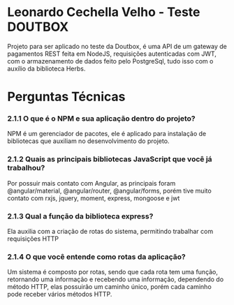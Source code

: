 # Leonardo Cechella Velho - Teste DOUTBOX

Projeto para ser aplicado no teste da Doutbox, é uma API de um gateway de pagamentos REST feita em NodeJS, requisições autenticadas com JWT, com o armazenamento de dados feito pelo PostgreSql, tudo isso com o auxílio da biblioteca Herbs.

# Perguntas Técnicas

### 2.1.1 O que é o NPM e sua aplicação dentro do projeto?
NPM é um gerenciador de pacotes, ele é aplicado para instalação de bibliotecas que auxiliam no desenvolvimento do projeto.

### 2.1.2 Quais as principais bibliotecas JavaScript que você já trabalhou?
Por possuir mais contato com Angular, as principais foram @angular/material, @angular/router, @angular/forms, porém tive muito contato com rxjs, jquery, moment, express, mongoose e jwt

### 2.1.3 Qual a função da biblioteca express?
Ela auxilia com a criação de rotas do sistema, permitindo trabalhar com requisições HTTP

### 2.1.4 O que você entende como rotas da aplicação?
Um sistema é composto por rotas, sendo que cada rota tem uma função, retornando uma informação e recebendo uma informação, dependendo do método HTTP, elas possuirão um caminho único, porém cada caminho pode receber vários métodos HTTP. 
